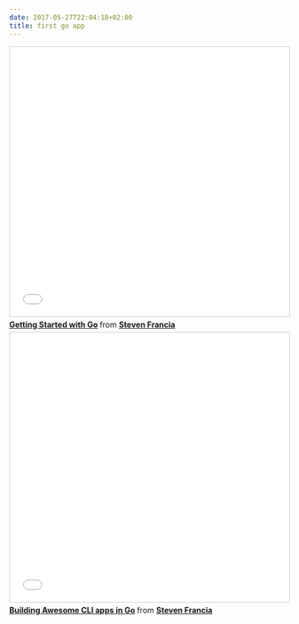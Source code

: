 ```yaml
---
date: 2017-05-27T22:04:18+02:00
title: first go app
---
```


<iframe src="//www.slideshare.net/slideshow/embed_code/key/2RgxUeEIf1OiVP" width="595" height="485" frameborder="0" marginwidth="0" marginheight="0" scrolling="no" style="border:1px solid #CCC; border-width:1px; margin-bottom:5px; max-width: 100%;" allowfullscreen> </iframe> <div style="margin-bottom:5px"> <strong> <a href="//www.slideshare.net/spf13/go-firstapp" title="Getting Started with Go" target="_blank">Getting Started with Go</a> </strong> from <strong><a target="_blank" href="https://www.slideshare.net/spf13">Steven Francia</a></strong> </div>


<iframe src="//www.slideshare.net/slideshow/embed_code/key/wlEmHWsUFxF757" width="595" height="485" frameborder="0" marginwidth="0" marginheight="0" scrolling="no" style="border:1px solid #CCC; border-width:1px; margin-bottom:5px; max-width: 100%;" allowfullscreen> </iframe> <div style="margin-bottom:5px"> <strong> <a href="//www.slideshare.net/spf13/building-awesome-cli-apps-in-go" title="Building Awesome CLI apps in Go" target="_blank">Building Awesome CLI apps in Go</a> </strong> from <strong><a target="_blank" href="https://www.slideshare.net/spf13">Steven Francia</a></strong> </div>


